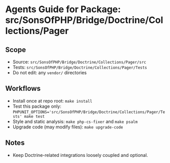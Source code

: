 # Agents Guide for Package: src/SonsOfPHP/Bridge/Doctrine/Collections/Pager

## Scope

- Source: `src/SonsOfPHP/Bridge/Doctrine/Collections/Pager/src`
- Tests: `src/SonsOfPHP/Bridge/Doctrine/Collections/Pager/Tests`
- Do not edit: any `vendor/` directories

## Workflows

- Install once at repo root: `make install`
- Test this package only: `PHPUNIT_OPTIONS='src/SonsOfPHP/Bridge/Doctrine/Collections/Pager/Tests' make test`
- Style and static analysis: `make php-cs-fixer` and `make psalm`
- Upgrade code (may modify files): `make upgrade-code`

## Notes

- Keep Doctrine-related integrations loosely coupled and optional.

